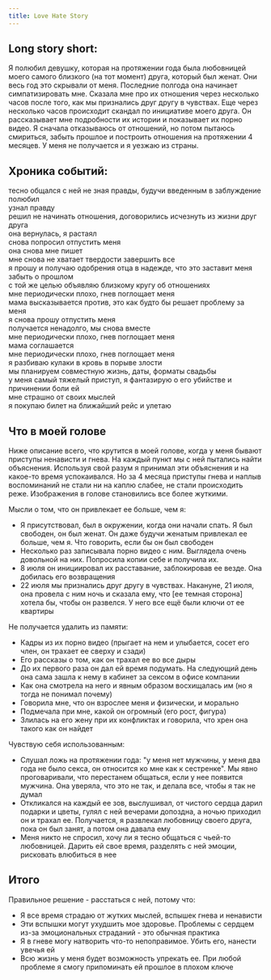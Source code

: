 ```yaml
---
title: Love Hate Story
---
```


## Long story short:  
Я полюбил девушку, которая на протяжении года была любовницей моего самого близкого (на тот момент) друга, который был женат. 
Они весь год это скрывали от меня. Последние полгода она начинает симпатизировать мне. Сказала мне про их отношения через несколько часов после того, как мы признались друг другу в чувствах. 
Еще через несколько часов происходит скандал по инициативе моего друга. Он рассказывает мне подробности их истории и показывает их порно видео. 
Я сначала отказываюсь от отношений, но потом пытаюсь смириться, забыть прошлое и построить отношения на протяжении 4 месяцев. У меня не получается и я уезжаю из страны.

## Хроника событий:  
тесно общался с ней не зная правды, будучи введенным в заблуждение  
полюбил  
узнал правду   
решил не начинать отношения, договорились исчезнуть из жизни друг друга   
она вернулась, я растаял   
снова попросил отпустить меня   
она снова мне пишет   
мне снова не хватает твердости завершить все   
я прошу и получаю одобрения отца в надежде, что это заставит меня забыть о прошлом   
с той же целью объявляю близкому кругу об отношениях   
мне периодически плохо, гнев поглощает меня   
мама высказывается против, это как будто бы решает проблему за меня   
я снова прошу отпустить меня   
получается ненадолго, мы снова вместе   
мне периодически плохо, гнев поглощает меня   
мама соглашается   
мне периодически плохо, гнев поглощает меня   
я разбиваю кулаки в кровь в порыве злости   
мы планируем совместную жизнь, даты, форматы свадьбы   
у меня самый тяжелый приступ, я фантазирую о его убийстве и причинении боли ей  
мне страшно от своих мыслей   
я покупаю билет на ближайший рейс и улетаю

## Что в моей голове
Ниже описание всего, что крутится в моей голове, когда у меня бывают приступы ненависти и гнева. На каждый пункт мы с ней пытались найти объяснения. Используя свой разум я принимал эти объяснения и на какое-то время успокаивался. Но за 4 месяца приступы гнева и наплыв воспоминаний не стали ни на каплю слабее, не стали происходить реже. Изображения в голове становились все более жуткими.

Мысли о том, что он привлекает ее больше, чем я:
- Я присутствовал, был в окружении, когда они начали спать. Я был свободен, он был женат. Он даже будучи женатым привлекал ее больше, чем я. Что говорить, если бы он был свободен
- Несколько раз записывала порно видео с ним. Выглядела очень довольной на них. Попросила копии себе и получила их.
- 8 июля он инициировал их расставание, заблокировав ее везде. Она добилась его возвращения
- 22 июля мы признались друг другу в чувствах. Накануне, 21 июля, она провела с ним ночь и сказала ему, что [ее темная сторона] хотела бы, чтобы он развелся. У него все ещё были ключи от ее квартиры

Не получается удалить из памяти:
- Кадры из их порно видео (прыгает на нем и улыбается, сосет его член, он трахает ее сверху и сзади)
- Его рассказы о том, как он трахал ее во все дыры
- До их первого раза он дал ей время подумать. На следующий день она сама зашла к нему в кабинет за сексом в офисе компании
- Как она смотрела на него и явным образом восхищалась им (но я тогда не понимал почему)
- Говорила мне, что он взрослее меня и физически, и морально
- Подмечала при мне, какой он огромный (его рост, фигура)
- Злилась на его жену при их конфликтах и говорила, что хрен она такого как он найдет

Чувствую себя использованным:
- Слушал ложь на протяжении года: "у меня нет мужчины, у меня два года не было секса, он относится ко мне как к сестренке". 
  Мы явно проговаривали, что перестанем общаться, если у нее появится мужчина. Она уверяла, что это не так, и делала все, чтобы я так не думал
- Откликался на каждый ее зов, выслушивал, от чистого сердца дарил подарки и цветы, гулял с ней вечерами допоздна, а ночью приходил он и трахал ее. Получается, я развлекал любовницу своего друга, пока он был занят, а потом она давала ему
- Меня никто не спросил, хочу ли я тесно общаться с чьей-то любовницей. Дарить ей свое время, разделять с ней эмоции, рисковать влюбиться в нее

## Итого
Правильное решение - расстаться с ней, потому что:
- Я все время страдаю от жутких мыслей, вспышек гнева и ненависти
- Эти вспышки могут ухудшить мое здоровье. Проблемы с сердцем из-за эмоциональных страданий - это обычная практика
- Я в гневе могу натворить что-то непоправимое. Убить его, нанести увечья ей
- Всю жизнь у меня будет возможность упрекать ее. При любой проблеме я смогу припоминать ей прошлое в плохом ключе

